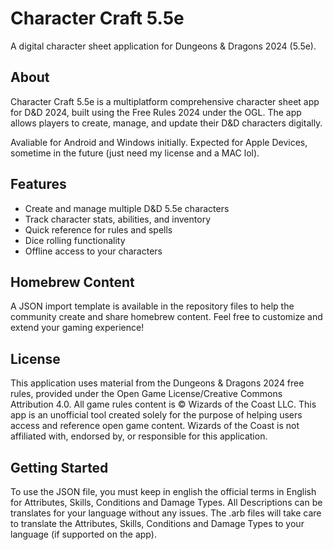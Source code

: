 # Character Craft 5.5e

A digital character sheet application for Dungeons & Dragons 2024 (5.5e).

## About

Character Craft 5.5e is a multiplatform comprehensive character sheet app for D&D 2024, built using the Free Rules 2024 under the OGL. The app allows players to create, manage, and update their D&D characters digitally. 

Avaliable for Android and Windows initially. Expected for Apple Devices, sometime in the future (just need my license and a MAC lol).

## Features

- Create and manage multiple D&D 5.5e characters
- Track character stats, abilities, and inventory
- Quick reference for rules and spells
- Dice rolling functionality
- Offline access to your characters

## Homebrew Content

A JSON import template is available in the repository files to help the community create and share homebrew content. Feel free to customize and extend your gaming experience!

## License

This application uses material from the Dungeons & Dragons 2024 free rules, provided under the Open Game License/Creative Commons Attribution 4.0. All game rules content is © Wizards of the Coast LLC. This app is an unofficial tool created solely for the purpose of helping users access and reference open game content. Wizards of the Coast is not affiliated with, endorsed by, or responsible for this application.

## Getting Started

To use the JSON file, you must keep in english the official terms in English for Attributes, Skills, Conditions and Damage Types. All Descriptions can be translates for your language without any issues. The .arb files will take care to translate the Attributes, Skills, Conditions and Damage Types to your language (if supported on the app).
